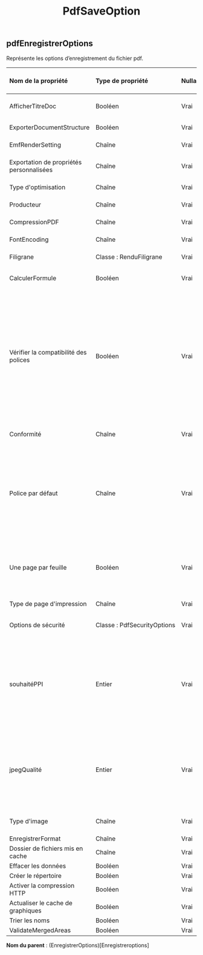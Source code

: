 ﻿---
title: PdfSaveOption
second_title: Aspose.Cells Cloud Documen
type: docs
url: /fr/specification/model/pdfsaveoptions/
description: "Aspose.Cells Spécification du modèle cloud : PdfSaveOptions. Gérez sans effort Excel et d'autres feuilles de calcul avec des fonctionnalités telles que l'ouverture, la génération, l'édition, le fractionnement, la fusion, la comparaison et la conversion."
weight: 50
---
## **pdfEnregistrerOptions**

 Représente les options d’enregistrement du fichier pdf.

| Nom de la propriété| Type de propriété| Nullable| Lecture seulement| Valeur par défaut| Description|
|:- |:- |:- |:- |:- |:- |
| AfficherTitreDoc| Booléen| Vrai| FAUX|| Indique si la barre de titre de la fenêtre doit afficher le titre du document.|
| ExporterDocumentStructure| Booléen| Vrai| FAUX|| Indique s’il faut exporter la structure du document.|
| EmfRenderSetting| Chaîne| Vrai| FAUX|| Paramètre de rendu du métafichier Emf.|
| Exportation de propriétés personnalisées| Chaîne| Vrai| FAUX|| Spécifie la manière dont CustomDocumentPropertyCollection est exporté vers le fichier PDF.|
| Type d'optimisation| Chaîne| Vrai| FAUX|| Obtient et définit le type d'optimisation PDF.|
| Producteur| Chaîne| Vrai| FAUX|| Obtient et définit le producteur du document PDF généré.|
| CompressionPDF| Chaîne| Vrai| FAUX||Indiquez l'algorithme de compression.|
| FontEncoding| Chaîne| Vrai| FAUX|| Obtient ou définit l’encodage des polices intégrées au format PDF.|
| Filigrane| Classe : RenduFiligrane| Vrai| FAUX|| Obtient ou définit le filigrane à afficher.|
| CalculerFormule| Booléen| Vrai| FAUX|| Indique si calculer les formules avant d'enregistrer le fichier pdf. La valeur par défaut est fausse.|
| Vérifier la compatibilité des polices| Booléen| Vrai| FAUX|| Indique si la compatibilité des polices est vérifiée pour chaque caractère du texte. La valeur par défaut est vraie. Désactiver cette propriété peut donner de meilleures performances. Mais lorsque la police de texte/caractère par défaut ou spécifiée ne peut pas être utilisée pour le restituer, des caractères illisibles (tels qu'un bloc) peuvent apparaître dans le fichier PDF généré. Dans une telle situation, l'utilisateur doit conserver cette propriété comme vraie afin qu'une police alternative puisse être recherchée et utilisée pour restituer le texte à la place ;|
| Conformité| Chaîne| Vrai| FAUX|| Le classeur est converti en PDF conformément à PdfCompliance dans cette propriété.|
| Police par défaut| Chaîne| Vrai| FAUX||Lorsque les caractères du Excel sont Unicode et ne sont pas définis avec la police correcte dans le style de cellule, ils peuvent apparaître sous forme de bloc dans l'image PDF. Définissez DefaultFont tel que MingLiu ou MS Gothic pour afficher ces caractères. Si cette propriété n'est pas définie, Aspose.Cells utilisera la police par défaut du système pour afficher ces caractères Unicode.|
| Une page par feuille| Booléen| Vrai| FAUX|| Si OnePagePerSheet est true , tout le contenu d’une feuille sera affiché sur une seule page. Le format de papier de la configuration de la page ne sera pas valide et les autres paramètres de la configuration de la page prendront toujours effet.|
| Type de page d'impression| Chaîne| Vrai| FAUX|| Indique quelles pages ne seront pas imprimées.|
| Options de sécurité| Classe : PdfSecurityOptions| Vrai| FAUX|| Définissez ces options lorsque la sécurité est nécessaire dans le résultat xls2pdf.|
| souhaitéPPI| Entier| Vrai| FAUX||Définissez le PPI (pixels par pouce) souhaité pour les images de rééchantillonnage et la qualité jpeg. Toutes les images seront converties en JPEG avec le paramètre de qualité spécifié, et les images supérieures au PPI (pixels par pouce) spécifié seront rééchantillonnées. Pixels par pouce souhaités. 220 de haute qualité. Qualité d'écran 150. Qualité de courrier électronique de 96.|
| jpegQualité| Entier| Vrai| FAUX|| Définissez le PPI (pixels par pouce) souhaité pour les images de rééchantillonnage et la qualité jpeg. Toutes les images seront converties en JPEG avec le paramètre de qualité spécifié, et les images supérieures au PPI (pixels par pouce) spécifié seront rééchantillonnées. 0 - 100 % qualité JPEG.|
| Type d'image| Chaîne| Vrai| FAUX|| Représente le type d'image lors de la conversion du graphique et de la forme.|
| EnregistrerFormat| Chaîne| Vrai| FAUX|||
| Dossier de fichiers mis en cache| Chaîne| Vrai| FAUX|||
| Effacer les données| Booléen| Vrai| FAUX|||
| Créer le répertoire| Booléen| Vrai| FAUX|||
| Activer la compression HTTP| Booléen| Vrai| FAUX|||
| Actualiser le cache de graphiques| Booléen| Vrai| FAUX|||
|Trier les noms| Booléen| Vrai| FAUX|||
| ValidateMergedAreas| Booléen| Vrai| FAUX|||

**Nom du parent** : (EnregistrerOptions)[Enregistreroptions]